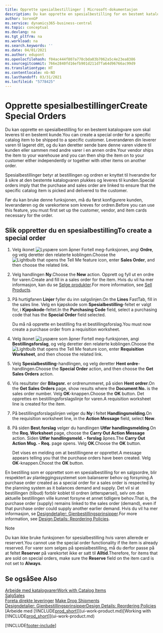 ```yaml
---
title: Opprette spesialbestillinger | Microsoft-dokumentasjon
description: Du kan opprette en spesialbestilling for en bestemt katalogvare som skal leveres til en bestemt kunde. Leverandøren din leverer varen til lageret ditt, og du kan deretter sende bare denne varen videre til kunden eller sammen med andre varer i en annen ordre.
author: SorenGP
ms.service: dynamics365-business-central
ms.topic: conceptual
ms.devlang: na
ms.tgt_pltfrm: na
ms.workload: na
ms.search.keywords: ''
ms.date: 04/01/2021
ms.author: edupont
ms.openlocfilehash: f04ac444f807a778cbda03b7062a5c4e23ea8386
ms.sourcegitcommit: 766e2840fd16efb901d211d7fa64d96766ac99d9
ms.translationtype: HT
ms.contentlocale: nb-NO
ms.lasthandoff: 03/31/2021
ms.locfileid: "5778425"
---
```

# <a name="create-special-orders"></a><span data-ttu-id="affe2-104">Opprette spesialbestillinger</span><span class="sxs-lookup"><span data-stu-id="affe2-104">Create Special Orders</span></span>
<span data-ttu-id="affe2-105">Du kan opprette en spesialbestilling for en bestemt katalogvare som skal leveres til en bestemt kunde.</span><span class="sxs-lookup"><span data-stu-id="affe2-105">You can create a special order for a specific catalog item to be shipped to a specific customer.</span></span> <span data-ttu-id="affe2-106">Leverandøren din leverer varen til lageret ditt, og du kan deretter sende bare denne varen videre til kunden eller sammen med andre varer i en annen ordre.</span><span class="sxs-lookup"><span data-stu-id="affe2-106">Your vendor ships the item to your warehouse and you can then ship the item on to your customer either independently or together with other items on another order.</span></span>  

<span data-ttu-id="affe2-107">Spesialbestillinger betyr at bestillingen og ordren er knyttet til hverandre for å sikre at den bestemte katalogvaren plukkes og leveres til kunden.</span><span class="sxs-lookup"><span data-stu-id="affe2-107">Special orders imply that the purchase and sales order are linked to ensure that the specific catalog item is picked and delivered to the customer.</span></span>  

<span data-ttu-id="affe2-108">Før du kan bruke denne funksjonen, må du først konfigurere kunden, leverandøren og de varekortene som kreves for ordren.</span><span class="sxs-lookup"><span data-stu-id="affe2-108">Before you can use this feature, you must first set up the customer, vendor, and item cards necessary for the order.</span></span>  

## <a name="to-create-a-special-order"></a><span data-ttu-id="affe2-109">Slik oppretter du en spesialbestilling</span><span class="sxs-lookup"><span data-stu-id="affe2-109">To create a special order</span></span>  
1.  <span data-ttu-id="affe2-110">Velg ikonet ![Lyspære som åpner Fortell meg-funksjonen](media/ui-search/search_small.png "Fortell hva du vil gjøre"), angi **Ordre**, og velg deretter den relaterte koblingen.</span><span class="sxs-lookup"><span data-stu-id="affe2-110">Choose the ![Lightbulb that opens the Tell Me feature](media/ui-search/search_small.png "Tell me what you want to do") icon, enter **Sales Order**, and then choose the related link.</span></span>  
2. <span data-ttu-id="affe2-111">Velg handlingen **Ny**.</span><span class="sxs-lookup"><span data-stu-id="affe2-111">Choose the **New** action.</span></span> <span data-ttu-id="affe2-112">Opprett og fyll ut en  ordre for varen.</span><span class="sxs-lookup"><span data-stu-id="affe2-112">Create and fill in a  sales order for the item.</span></span> <span data-ttu-id="affe2-113">Hvis du vil ha mer informasjon, kan du se [Selge produkter](sales-how-sell-products.md).</span><span class="sxs-lookup"><span data-stu-id="affe2-113">For more information, see [Sell Products](sales-how-sell-products.md).</span></span>
3.  <span data-ttu-id="affe2-114">På hurtigfanen **Linjer** fyller du inn salgslinjen.</span><span class="sxs-lookup"><span data-stu-id="affe2-114">On the **Lines** FastTab, fill in the sales line.</span></span> <span data-ttu-id="affe2-115">Velg en kjøpskode som **Spesialbestilling**-feltet er valgt for, i **Kjøpskode**-feltet.</span><span class="sxs-lookup"><span data-stu-id="affe2-115">In the **Purchasing Code** field, select a purchasing code that has the **Special Order** field selected.</span></span>

    <span data-ttu-id="affe2-116">Du må nå opprette en bestilling fra et bestillingsforslag.</span><span class="sxs-lookup"><span data-stu-id="affe2-116">You must now create a purchase order from a requisition worksheet.</span></span>  
4. <span data-ttu-id="affe2-117">Velg ikonet ![Lyspære som åpner Fortell meg-funksjonen](media/ui-search/search_small.png "Fortell hva du vil gjøre"), angi **Bestillingsforslag**, og velg deretter den relaterte koblingen.</span><span class="sxs-lookup"><span data-stu-id="affe2-117">Choose the ![Lightbulb that opens the Tell Me feature](media/ui-search/search_small.png "Tell me what you want to do") icon, enter **Requisition Worksheet**, and then choose the related link.</span></span>  
5. <span data-ttu-id="affe2-118">Velg **Spesialbestilling**-handlingen, og velg deretter **Hent ordre**-handlingen.</span><span class="sxs-lookup"><span data-stu-id="affe2-118">Choose the **Special Order** action, and then choose the **Get Sales Orders** action.</span></span>  
6.  <span data-ttu-id="affe2-119">Vis resultater der **Bilagsnr.** er ordrenummeret, på siden **Hent ordrer**.</span><span class="sxs-lookup"><span data-stu-id="affe2-119">On the **Get Sales Orders** page, show results where the **Document No.** is the sales order number.</span></span> <span data-ttu-id="affe2-120">Velg **OK**-knappen.</span><span class="sxs-lookup"><span data-stu-id="affe2-120">Choose the **OK** button.</span></span> <span data-ttu-id="affe2-121">Det opprettes en bestillingsforslagslinje for varen.</span><span class="sxs-lookup"><span data-stu-id="affe2-121">A requisition worksheet line is created for the item.</span></span>  
7.  <span data-ttu-id="affe2-122">På bestillingsforslagslinjen velger du **Ny** i feltet **Handlingsmelding**.</span><span class="sxs-lookup"><span data-stu-id="affe2-122">On the requisition worksheet line, in the **Action Message** field, select **New**.</span></span>  
8.  <span data-ttu-id="affe2-123">På siden **Best.forslag** velger du handlingen **Utfør handlingsmelding**.</span><span class="sxs-lookup"><span data-stu-id="affe2-123">On the **Req. Worksheet** page, choose the **Carry Out Action Message** action.</span></span> <span data-ttu-id="affe2-124">Siden **Utfør handlingsmeld. - forslag** åpnes.</span><span class="sxs-lookup"><span data-stu-id="affe2-124">The **Carry Out Action Msg. - Req.** page opens.</span></span> <span data-ttu-id="affe2-125">Velg **OK**.</span><span class="sxs-lookup"><span data-stu-id="affe2-125">Choose the **OK** button.</span></span>  

    <span data-ttu-id="affe2-126">Det vises en melding om at bestillingene er opprettet.</span><span class="sxs-lookup"><span data-stu-id="affe2-126">A message appears telling you that the purchase orders have been created.</span></span> <span data-ttu-id="affe2-127">Velg **OK**-knappen.</span><span class="sxs-lookup"><span data-stu-id="affe2-127">Choost the **OK** button.</span></span>  

<span data-ttu-id="affe2-128">En bestilling som er opprettet som en spesialbestilling for en salgsordre, blir respektert av planleggingssystemet som balanserer behov og forsyning.</span><span class="sxs-lookup"><span data-stu-id="affe2-128">A purchase order created as a special order for a sales order is respected by the planning system as it balances demand and supply.</span></span> <span data-ttu-id="affe2-129">Det vil si at bestillingen (tilbud) forblir koblet til ordren (etterspørsel), selv om den aktuelle bestillingen ville kunnet forsyne et annet tidligere behov.</span><span class="sxs-lookup"><span data-stu-id="affe2-129">That is, the purchase order (supply) remains linked to the sales order (demand), even if that purchase order could supply another earlier demand.</span></span> <span data-ttu-id="affe2-130">Hvis du vil ha mer informasjon, se [Designdetaljer: Gjenbestillingsprinsipper](design-details-reservation-order-tracking-and-action-messaging.md).</span><span class="sxs-lookup"><span data-stu-id="affe2-130">For more information, see [Design Details: Reordering Policies](design-details-reservation-order-tracking-and-action-messaging.md).</span></span>  

> [!NOTE]  
>  <span data-ttu-id="affe2-131">Du kan ikke bruke funksjonen for spesialbestilling hvis varen allerede er reservert.</span><span class="sxs-lookup"><span data-stu-id="affe2-131">You cannot use the special order functionality if the item is already reserved.</span></span> <span data-ttu-id="affe2-132">For varer som selges på spesialbestilling, må du derfor passe på at feltet **Reserver** på varekortet ikke er satt til **Alltid**.</span><span class="sxs-lookup"><span data-stu-id="affe2-132">Therefore, for items that are sold on special orders, make sure the **Reserve** field on the item card is not set to **Always**.</span></span>  

## <a name="see-also"></a><span data-ttu-id="affe2-133">Se også</span><span class="sxs-lookup"><span data-stu-id="affe2-133">See Also</span></span>  
[<span data-ttu-id="affe2-134">Arbeide med katalogvarer</span><span class="sxs-lookup"><span data-stu-id="affe2-134">Work with Catalog Items</span></span>](inventory-how-work-nonstock-items.md)  
[<span data-ttu-id="affe2-135">Salg</span><span class="sxs-lookup"><span data-stu-id="affe2-135">Sales</span></span>](sales-manage-sales.md)  
<span data-ttu-id="affe2-136">[Foreta direkte leveringer](sales-how-drop-shipment.md) </span><span class="sxs-lookup"><span data-stu-id="affe2-136">[Make Drop Shipments](sales-how-drop-shipment.md) </span></span>  
[<span data-ttu-id="affe2-137">Designdetaljer: Gjenbestillingsprinsipper</span><span class="sxs-lookup"><span data-stu-id="affe2-137">Design Details: Reordering Policies</span></span>](design-details-reservation-order-tracking-and-action-messaging.md)  
<span data-ttu-id="affe2-138">[Arbeide med [!INCLUDE[prod_short](includes/prod_short.md)]](ui-work-product.md)</span><span class="sxs-lookup"><span data-stu-id="affe2-138">[Working with [!INCLUDE[prod_short](includes/prod_short.md)]](ui-work-product.md)</span></span>


[!INCLUDE[footer-include](includes/footer-banner.md)]